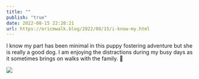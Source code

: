 ```yaml
---
title: ""
publish: "true"
date: 2022-08-15 22:28:21
url: https://ericmwalk.blog/2022/08/15/i-know-my.html
---
```

I know my part has been minimal in this puppy fostering adventure but she is really a good dog. I am enjoying the distractions during my busy days as it sometimes brings on walks with the family. 🐶

![](https://ericmwalk.blog/uploads/2022/e1c09ca77a.jpg)